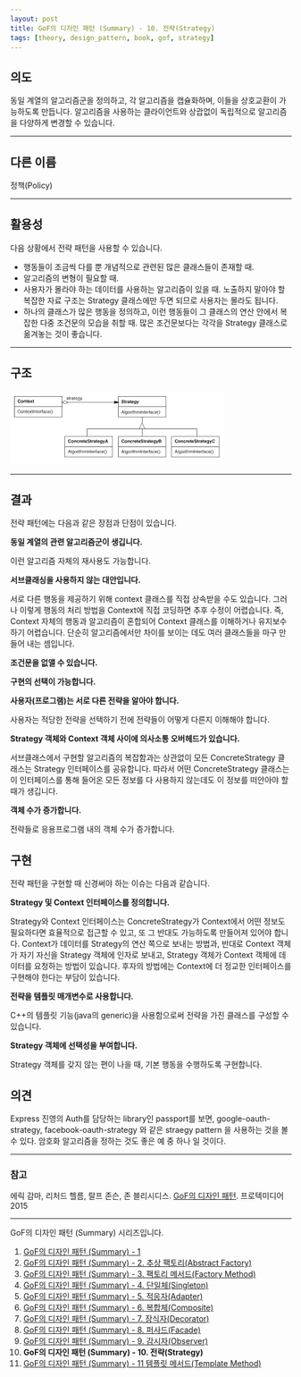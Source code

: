 ```yaml
---
layout: post
title: GoF의 디자인 패턴 (Summary) - 10. 전략(Strategy)
tags: [theory, design_pattern, book, gof, strategy]
---
```


## 의도

동일 계열의 알고리즘군을 정의하고, 각 알고리즘을 캡슐화하며, 이들을 상호교환이 가능하도록 만듭니다. 알고리즘을 사용하는 클라이언트와 상괍없이 독립적으로 알고리즘을 다양하게 변경할 수 있습니다.

---

## 다른 이름

정책(Policy)

---

## 활용성

다음 상황에서 전략 패턴을 사용할 수 있습니다.

* 행동들이 조금씩 다를 뿐 개념적으로 관련된 많은 클래스들이 존재할 때.
* 알고리즘의 변형이 필요할 때.
* 사용자가 몰라야 하는 데이터를 사용하는 알고리즘이 있을 때. 노출하지 말아야 할 복잡한 자료 구조는 Strategy 클래스에만 두면 되므로 사용자는 몰라도 됩니다.
* 하나의 클래스가 많은 행동을 정의하고, 이런 행동들이 그 클래스의 연산 안에서 복잡한 다중 조건문의 모습을 취할 때. 많은 조건문보다는 각각을 Strategy 클래스로 옮겨놓는 것이 좋습니다.

---

## 구조

![Strategy](/img/strategy.png)

---

## 결과

전략 패턴에는 다음과 같은 장점과 단점이 있습니다.

**동일 계열의 관련 알고리즘군이 생깁니다.**

이런 알고리즘 자체의 재사용도 가능합니다.

**서브클래싱을 사용하지 않는 대안입니다.**

서로 다른 행동을 제공하기 위해 context 클래스를 직접 상속받을 수도 있습니다. 그러나 이렇게 행동의 처리 방법을 Context에 직접 코딩하면 추후 수정이 어렵습니다. 즉, Context 자체의 행동과 알고리즘이 혼합되어 Context 클래스를 이해하거나 유지보수하기 어렵습니다. 단순히 알고리즘에서만 차이를 보이는 데도 여러 클래스들을 마구 만들어 내는 셈입니다.

**조건문을 없앨 수 있습니다.**

**구현의 선택이 가능합니다.**

**사용자(프로그램)는 서로 다른 전략을 알아야 합니다.**

사용자는 적당한 전략을 선택하기 전에 전략들이 어떻게 다른지 이해해야 합니다.

**Strategy 객체와 Context 객체 사이에 의사소통 오버헤드가 있습니다.**

서브클래스에서 구현할 알고리즘의 복잡함과는 상관없이 모든 ConcreteStrategy 클래스는 Strategy 인터페이스를 공유합니다. 따라서 어떤 ConcreteStrategy 클래스는 이 인터페이스를 통해 들어온 모든 정보를 다 사용하지 않는데도 이 정보를 떠안아야 할 때가 생깁니다.

**객체 수가 증가합니다.**

전략들로 응용프로그램 내의 객체 수가 증가합니다.

## 구현

전략 패턴을 구현할 때 신경써야 하는 이슈는 다음과 같습니다.

**Strategy 및 Context 인터페이스를 정의합니다.**

Strategy와 Context 인터페이스는 ConcreteStrategy가 Context에서 어떤 정보도 필요하다면 효율적으로 접근할 수 있고, 또 그 반대도 가능하도록 만들어져 있어야 합니다. Context가 데이터를 Strategy의 연산 쪽으로 보내는 방법과, 반대로 Context 객체가 자기 자신을 Strategy 객체에 인자로 보내고, Strategy 객체가 Context 객체에 데이터를 요청하는 방법이 있습니다. 후자의 방법에는 Context에 더 정교한 인터페이스를 구현해야 한다는 부담이 있습니다.

**전략을 템플릿 매개변수로 사용합니다.**

C++의 템플릿 기능(java의 generic)을 사용함으로써 전략을 가진 클래스를 구성할 수 있습니다.

**Strategy 객체에 선택성을 부여합니다.**

Strategy 객체를 갖지 않는 편이 나을 때, 기본 행동을 수행하도록 구현합니다.

## 의견

Express 진영의 Auth를 담당하는 library인 passport를 보면, google-oauth-strategy, facebook-oauth-strategy 와 같은 straegy pattern 을 사용하는 것을 볼 수 있다. 암호화 알고리즘을 정하는 것도 좋은 예 중 하나 일 것이다.

---

### 참고
에릭 감마, 리처드 헬름, 랄프 존슨, 존 블리시디스. [GoF의 디자인 패턴](https://book.naver.com/bookdb/book_detail.nhn?bid=8942623). 프로텍미디어 2015

---

GoF의 디자인 패턴 (Summary) 시리즈입니다.

1. [GoF의 디자인 패턴 (Summary) - 1](/2018-12-24-GoF의-디자인-패턴-(Summary)-1)
2. [GoF의 디자인 패턴 (Summary) - 2. 추상 팩토리(Abstract Factory)](/2018-12-24-GoF의-디자인-패턴-(Summary)-2.-추상-팩토리(Abstract-Factory))
3. [GoF의 디자인 패턴 (Summary) - 3. 팩토리 메서드(Factory Method)](/2018-12-24-GoF의-디자인-패턴-(Summary)-3.-팩토리-메서드(Factory-Method))
4. [GoF의 디자인 패턴 (Summary) - 4. 단일체(Singleton)](/2018-12-24-GoF의-디자인-패턴-(Summary)-4.-단일체(Singleton))
5. [GoF의 디자인 패턴 (Summary) - 5. 적응자(Adapter)](/2018-12-24-GoF의-디자인-패턴-(Summary)-5.-적응자(Adapter))
6. [GoF의 디자인 패턴 (Summary) - 6. 복합체(Composite)](/2018-12-24-GoF의-디자인-패턴-(Summary)-6.-복합체(Composite))
7. [GoF의 디자인 패턴 (Summary) - 7. 장식자(Decorator)](/2018-12-24-GoF의-디자인-패턴-(Summary)-7.-장식자(Decorator))
8. [GoF의 디자인 패턴 (Summary) - 8. 퍼사드(Facade)](/2018-12-24-GoF의-디자인-패턴-(Summary)-8.-퍼사드(Facade))
9. [GoF의 디자인 패턴 (Summary) - 9. 감시자(Observer)](/2018-12-24-GoF의-디자인-패턴-(Summary)-9.-감시자(Observer))
10. **GoF의 디자인 패턴 (Summary) - 10. 전략(Strategy)**
11. [GoF의 디자인 패턴 (Summary) - 11 템플릿 메서드(Template Method)](/2018-12-25-GoF의-디자인-패턴-(Summary)-11.-템플릿-메서드(Template-Method))
